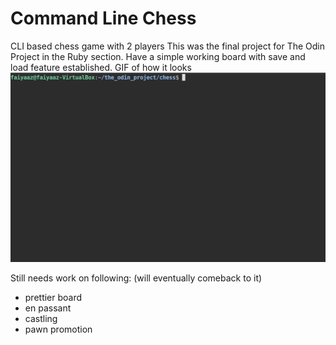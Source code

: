 # Command Line Chess
CLI based chess game with 2 players
This was the final project for The Odin Project in the Ruby section. Have a simple working board with save and load feature established. 
GIF of how it looks
![](https://github.com/FaiyaazHawk/chess/blob/main/chess.gif)


Still needs work on following: (will eventually comeback to it)
 - prettier board
 - en passant
 - castling
 - pawn promotion
